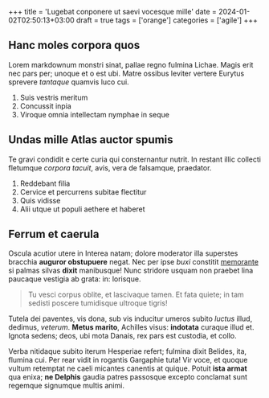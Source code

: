 +++
title = 'Lugebat conponere ut saevi vocesque mille'
date = 2024-01-02T02:50:13+03:00
draft = true
tags = ['orange']
categories = ['agile']
+++

## Hanc moles corpora quos

Lorem markdownum monstri sinat, pallae regno fulmina Lichae. Magis erit nec pars
per; unoque et o est ubi. Matre ossibus leviter vertere Eurytus sprevere
*tantaque* quamvis luco cui.

1. Suis vestris meritum
2. Concussit inpia
3. Viroque omnia intellectam nymphae in seque

## Undas mille Atlas auctor spumis

Te gravi condidit e certe curia qui consternantur nutrit. In restant illic
collecti fletumque *corpora tacuit*, avis, vera de falsamque, praedator.

1. Reddebant filia
2. Cervice et percurrens subitae flectitur
3. Quis vidisse
4. Alii utque ut populi aethere et haberet

## Ferrum et caerula

Oscula acutior utere in Interea natam; dolore moderator illa superstes bracchia
**auguror obstupuere** negat. Nec per ipse *buxi* constitit
[memorante](http://www.tumdum.com/illa-latias) si palmas silvas **dixit**
manibusque! Nunc stridore usquam non praebet lina paucaque vestigia ab grata:
in: lorisque.

> Tu vesci corpus oblite, et lascivaque tamen. Et fata quiete; in tam sedisti
> poscere tumidisque ultroque tigris!

Tutela dei paventes, vis dona, sub vis inducitur umeros subito *luctus* illud,
dedimus, *veterum*. **Metus marito**, Achilles visus: **indotata** curaque illud
et. Ignota sedens; deos, ubi mota Danais, rex pars est custodia, et collo.

Verba nitidaque subito iterum Hesperiae refert; fulmina dixit Belides, ita,
flumina cui. Per rear vidit in rogantis Gargaphie tuta! Vir voce, et quoque
vultum retemptat ne caeli micantes canentis at quique. Potuit **ista armat** qua
enixa; **ne Delphis** gaudia patres passosque excepto conclamat sunt regemque
signumque multis animi.

